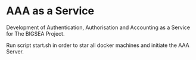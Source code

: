 # AAA as a Service
Development of Authentication, Authorisation and Accounting as a Service for The BIGSEA Project.
 
Run script start.sh in order to star all docker machines and initiate the AAA Server. 
